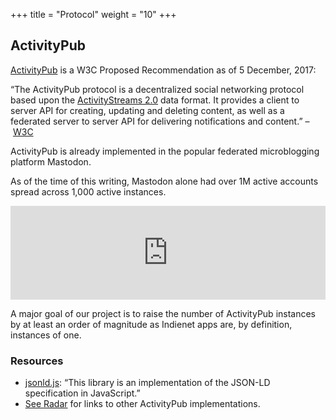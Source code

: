 +++
title = "Protocol"
weight = "10"
+++

## ActivityPub

[ActivityPub](https://www.w3.org/TR/activitypub/) is a W3C Proposed Recommendation as of 5 December, 2017:

“The ActivityPub protocol is a decentralized social networking protocol based upon the [ActivityStreams 2.0](https://www.w3.org/TR/activitystreams-core/) data format. It provides a client to server API for creating, updating and deleting content, as well as a federated server to server API for delivering notifications and content.” – [W3C](https://www.w3.org/TR/activitypub/#abstract)

ActivityPub is already implemented in the popular federated microblogging platform Mastodon.

As of the time of this writing, Mastodon alone had over 1M active accounts spread across 1,000 active instances.

<iframe src="https://lou.lt/@mastodonusercount/99252518927131758/embed" class="mastodon-embed" style="max-width: 100%; border: 0" width="600"></iframe><script src="https://lou.lt/embed.js" async="async"></script>

A major goal of our project is to raise the number of ActivityPub instances by at least an order of magnitude as Indienet apps are, by definition, instances of one.

### Resources

  * [jsonld.js](https://github.com/digitalbazaar/jsonld.js): “This library is an implementation of the JSON-LD specification in JavaScript.”
  * [See Radar](../../../radar) for links to other ActivityPub implementations.
